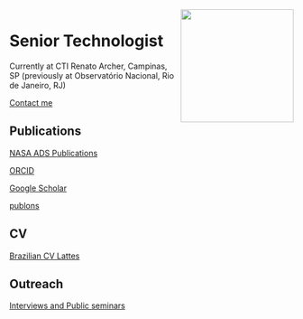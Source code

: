 <img src="Ricardo_Ogando_Wanezza_Soares-3649-Edit.jpg" width=200 align=right>

Senior Technologist
===================================

Currently at CTI Renato Archer, Campinas, SP 
(previously at Observatório Nacional, Rio de Janeiro, RJ)

[Contact me](mailto:ricardo.ogando@cti.gov.br)

Publications
------------

[NASA ADS Publications](https://ui.adsabs.harvard.edu/search/?q=author%3A%22ogando%2C%20r%22%20property%3Arefereed&sort=date%20desc&rows=25)

[ORCID](https://orcid.org/0000-0003-2120-1154)

[Google Scholar](https://scholar.google.com/citations?user=aH3vHPwAAAAJ&hl=pt-BR)

[publons](https://publons.com/researcher/A-1747-2010/)

<!-- For public engagement and random things follow me on [Twitter](https://twitter.com/rilogando)--> 

CV
--

[Brazilian CV Lattes](http://lattes.cnpq.br/1794801345183675)

Outreach
--------

[Interviews and Public seminars](slides.html)

